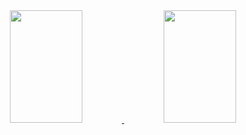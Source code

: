 
<div align="center">
  <a href="https://github.com/Matheus-J-Balan">
  <img height="180em" width="48%" src="https://github-readme-stats.vercel.app/api?username=Matheus-J-Balan&show_icons=true&theme=dark&include_all_commits=true&count_private=true"/>
  <img height="180em" width="48%" src="https://github-readme-stats.vercel.app/api/top-langs/?username=Matheus-J-Balan&layout=compact&langs_count=7&theme=dark"/>
</div>
